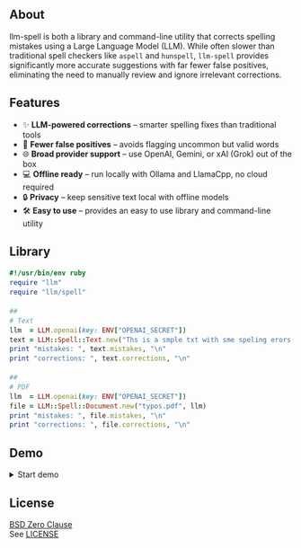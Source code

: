 ## About

llm-spell is both a library and command-line utility that
corrects spelling mistakes using a Large Language Model (LLM).
While often slower than traditional spell checkers like `aspell`
and `hunspell`, `llm-spell` provides significantly more accurate
suggestions with far fewer false positives, eliminating the need
to manually review and ignore irrelevant corrections.

## Features

- ✨ **LLM-powered corrections** – smarter spelling fixes than traditional tools
- 🤖 **Fewer false positives** – avoids flagging uncommon but valid words
- 🌐 **Broad provider support** – use OpenAI, Gemini, or xAI (Grok) out of the box
- 💻 **Offline ready** – run locally with Ollama and LlamaCpp, no cloud required
- 🔒 **Privacy** – keep sensitive text local with offline models
- 🛠️ **Easy to use** – provides an easy to use library and command-line utility

## Library

```ruby
#!/usr/bin/env ruby
require "llm"
require "llm/spell"

##
# Text
llm  = LLM.openai(key: ENV["OPENAI_SECRET"])
text = LLM::Spell::Text.new("Ths is a smple txt with sme speling erors.", llm)
print "mistakes: ", text.mistakes, "\n"
print "corrections: ", text.corrections, "\n"

##
# PDF
llm  = LLM.openai(key: ENV["OPENAI_SECRET"])
file = LLM::Spell::Document.new("typos.pdf", llm)
print "mistakes: ", file.mistakes, "\n"
print "corrections: ", file.corrections, "\n"
```

## Demo

<details>
  <summary>Start demo</summary>
  <img src="demo.gif" alt="Demo of llm-spell in action" />
</details>

## License

[BSD Zero Clause](https://choosealicense.com/licenses/0bsd/)
<br>
See [LICENSE](./LICENSE)

